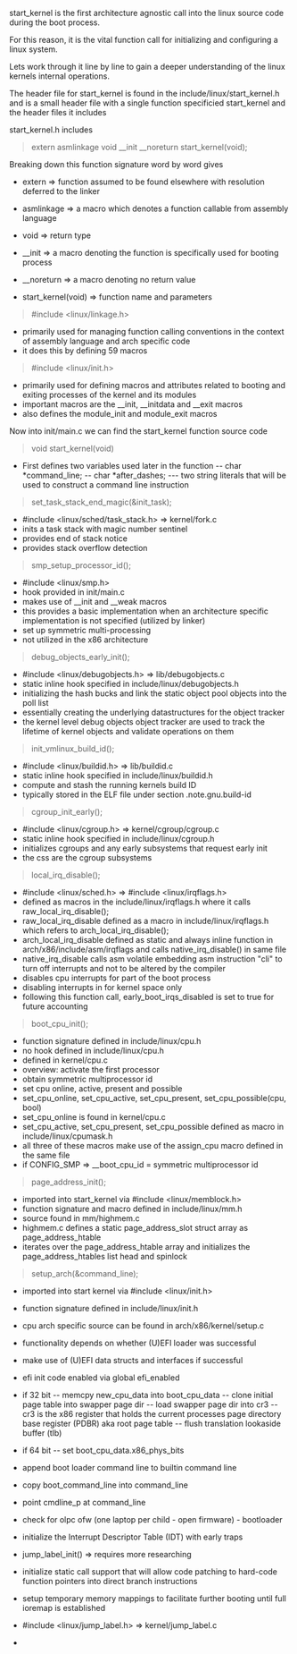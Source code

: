 start_kernel is the first architecture agnostic call into the linux source code during the boot process. 

For this reason, it is the vital function call for initializing and configuring a linux system. 

Lets work through it line by line to gain a deeper understanding of the linux kernels internal operations.

The header file for start_kernel is found in the include/linux/start_kernel.h and is a small header file with a single function specificied start_kernel and the header files it includes 

start_kernel.h includes

> extern asmlinkage void __init __noreturn start_kernel(void);

Breaking down this function signature word by word gives
- extern => function assumed to be found elsewhere with resolution deferred to the linker

- asmlinkage => a macro which denotes a function callable from assembly language

- void => return type

- __init => a macro denoting the function is specifically used for booting process

- __noreturn => a macro denoting no return value

- start_kernel(void) => function name and parameters

> #include <linux/linkage.h>
- primarily used for managing function calling conventions in the context of assembly language and arch specific code
- it does this by defining 59 macros

> #include <linux/init.h>
- primarily used for defining macros and attributes related to booting and exiting processes of the kernel and its modules 
- important macros are the __init, __initdata and __exit macros 
- also defines the module_init and module_exit macros

Now into init/main.c we can find the start_kernel function source code
> void start_kernel(void) 

- First defines two variables used later in the function
-- char *command_line;
-- char *after_dashes;
--- two string literals that will be used to construct a command line instruction

> set_task_stack_end_magic(&init_task);
- #include <linux/sched/task_stack.h> => kernel/fork.c
- inits a task stack with magic number sentinel
- provides end of stack notice 
- provides stack overflow detection

> smp_setup_processor_id();
- #include <linux/smp.h>
- hook provided in init/main.c
- makes use of __init and __weak macros
- this provides a basic implementation when an architecture specific implementation is not specified (utilized by linker)
- set up symmetric multi-processing
- not utilized in the x86 architecture
 
> debug_objects_early_init();
- #include <linux/debugobjects.h> => lib/debugobjects.c
- static inline hook specified in include/linux/debugobjects.h
- initializing the hash bucks and link the static object pool objects into the poll list
- essentially creating the underlying datastructures for the object tracker
- the kernel level debug objects object tracker are used to track the lifetime of kernel objects and validate operations on them

> init_vmlinux_build_id();
- #include <linux/buildid.h> => lib/buildid.c
- static inline hook specified in include/linux/buildid.h 
- compute and stash the running kernels build ID
- typically stored in the ELF file under section .note.gnu.build-id

> cgroup_init_early();
- #include <linux/cgroup.h> => kernel/cgroup/cgroup.c
- static inline hook specified in include/linux/cgroup.h
- initializes cgroups and any early subsystems that request early init
- the css are the cgroup subsystems

> local_irq_disable();
- #include <linux/sched.h> => #include <linux/irqflags.h>
- defined as macros in the include/linux/irqflags.h where it calls raw_local_irq_disable();
- raw_local_irq_disable defined as a macro in include/linux/irqflags.h which refers to arch_local_irq_disable();
- arch_local_irq_disable defined as static and always inline function in arch/x86/include/asm/irqflags and calls native_irq_disable() in same file
- native_irq_disable calls asm volatile embedding asm instruction "cli" to turn off interrupts and not to be altered by the compiler 
- disables cpu interrupts for part of the boot process
- disabling interrupts in for kernel space only
- following this function call, early_boot_irqs_disabled is set to true for future accounting

> boot_cpu_init();
- function signature defined in include/linux/cpu.h
- no hook defined in include/linux/cpu.h
- defined in kernel/cpu.c
- overview: activate the first processor
- obtain symmetric multiprocessor id
- set cpu online, active, present and possible
- set_cpu_online, set_cpu_active, set_cpu_present, set_cpu_possible(cpu, bool)
- set_cpu_online is found in kernel/cpu.c
- set_cpu_active, set_cpu_present, set_cpu_possible defined as macro in include/linux/cpumask.h
- all three of these macros make use of the assign_cpu macro defined in the same file
- if CONFIG_SMP => __boot_cpu_id = symmetric multiprocessor id

> page_address_init();
- imported into start_kernel via #include <linux/memblock.h> 
- function signature and macro defined in include/linux/mm.h
- source found in mm/highmem.c
- highmem.c defines a static page_address_slot struct array as page_address_htable
- iterates over the page_address_htable array and initializes the page_address_htables list head and spinlock

> setup_arch(&command_line);
- imported into start kernel via #include <linux/init.h>
- function signature defined in include/linux/init.h
- cpu arch specific source can be found in arch/x86/kernel/setup.c
- functionality depends on whether (U)EFI loader was successful
- make use of (U)EFI data structs and interfaces if successful
- efi init code enabled via global efi_enabled
- if 32 bit
-- memcpy new_cpu_data into boot_cpu_data
-- clone initial page table into swapper page dir
-- load swapper page dir into cr3 
-- cr3 is the x86 register that holds the current processes page directory base register (PDBR) aka root page table
-- flush translation lookaside buffer (tlb)
- if 64 bit
-- set boot_cpu_data.x86_phys_bits
- append boot loader command line to builtin command line
- copy boot_command_line into command_line
- point cmdline_p at command_line
- check for olpc ofw (one laptop per child - open firmware) - bootloader
- initialize the Interrupt Descriptor Table (IDT) with early traps

- jump_label_init() => requires more researching
- initialize static call support that will allow code patching to hard-code function pointers into direct branch instructions
- setup temporary memory mappings to facilitate further booting until full ioremap is established





- #include <linux/jump_label.h> => kernel/jump_label.c
- 

